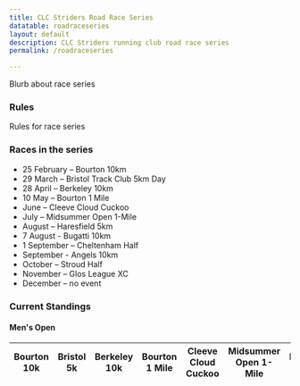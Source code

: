 ```yaml
---
title: CLC Striders Road Race Series
datatable: roadraceseries
layout: default
description: CLC Striders running club road race series
permalink: /roadraceseries

---
```


Blurb about race series

### Rules

Rules for race series

### Races in the series

- 25 February – Bourton 10km
- 29 March – Bristol Track Club 5km Day 
- 28 April – Berkeley 10km
- 10 May – Bourton 1 Mile
- June – Cleeve Cloud Cuckoo
- July – Midsummer Open 1-Mile
- August – Haresfield 5km
- 7 August - Bugatti 10km
- 1 September – Cheltenham Half
- September - Angels 10km
- October – Stroud Half 
- November – Glos League XC
- December – no event

### Current Standings

#### Men's Open

<table id="site_data_roadraceseries_menopen" style="width:100%">
    <thead>
        <tr>
          <th data-field="bourton10k">Bourton 10k</th>
            <th data-field="bristol">Bristol 5k</th>
            <th data-field="berkeley">Berkeley 10k</th>
            <th data-field="bourton1mile">Bourton 1 Mile</th>
            <th data-field="cleeve">Cleeve Cloud Cuckoo</th>
            <th data-field="midsummer">Midsummer Open 1-Mile</th>
            <th data-field="haresfield">Haresfield 5k</th>
            <th data-field="bugatti">Bugatti 10k</th>
            <th data-field="cheltenhamhalf">Cheltenham Half</th>
            <th data-field="angels">Angels 10k</th>
            <th data-field="stroudhalf">Stroud Half</th>
            <th data-field="glosxc">Glos League XC</th>
            <th data-field="total">Total</th>
            <th data-field="rank">Rank</th>
        </tr>
    </thead>
</table>


